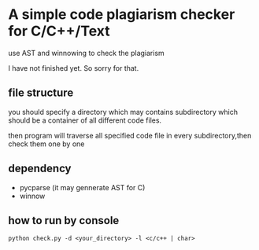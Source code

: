 # A simple code plagiarism checker for C/C++/Text


use AST and winnowing to check the plagiarism

I have not finished yet. So sorry for that.


## file structure

you should specify a directory which may contains subdirectory which should be a container of all different code files.

then program will traverse all specified code file in every subdirectory,then check them one by one

## dependency

+ pycparse (it may gennerate AST for C)
+ winnow

## how to run by console

`python check.py -d <your_directory> -l <c/c++ | char>`
